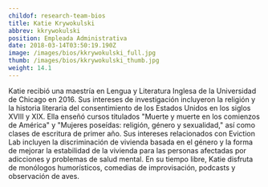 ```yaml
---
childof: research-team-bios
title: Katie Krywokulski
abbrev: kkrywokulski
position: Empleada Administrativa
date: 2018-03-14T03:50:19.190Z
image: /images/bios/kkrywokulski_full.jpg
thumb: /images/bios/kkrywokulski_thumb.jpg
weight: 14.1
---
```

Katie recibió una maestría en Lengua y Literatura Inglesa de la Universidad de Chicago en 2016. Sus intereses de investigación incluyeron la religión y la historia literaria del consentimiento de los Estados Unidos en los siglos XVIII y XIX. Ella enseñó cursos titulados "Muerte y muerte en los comienzos de América" y "Mujeres poseídas: religión, género y sexualidad," así como clases de escritura de primer año. Sus intereses relacionados con Eviction Lab incluyen la discriminación de vivienda basada en el género y la forma de mejorar la estabilidad de la vivienda para las personas afectadas por adicciones y problemas de salud mental. En su tiempo libre, Katie disfruta de monólogos humorísticos, comedias de improvisación, podcasts y observación de aves.